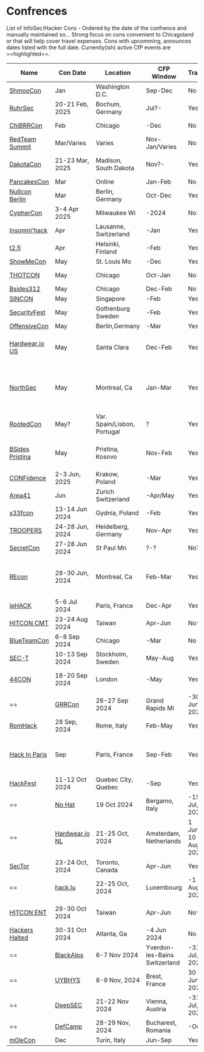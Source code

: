 # Confrences
List of InfoSec/Hacker Cons - Ordered by the date of the confrence and manually maintained so...
Strong focus on cons convenient to Chicagoland or that will help cover travel expenses.
Cons with upcomming, announces dates listed with the full date. 
Currently(ish) active CfP events are ==highlighted==.

|Name|Con Date|Location|CFP Window|Travel|Note|
|------|------|------|------|------|------|
|[ShmooCon](https://www.shmoocon.org)|Jan|Washington D.C.|Sep-Dec|No|Last One!|
|[RuhrSec](https://www.ruhrsec.de)|20-21 Feb, 2025|Bochum, Germany|Jul?-|Yes||
|[ChiBRRCon](https://chibrrcon.com/)|Feb|Chicago|-Dec|No|ORG:Rico LaFosse|
|[RedTeam Summit](https://redteamsummit.com)|Mar/Varies|Varies|Nov-Jan/Varies|No|Cabal, must CFP for tix|
|[DakotaCon](https://dakotacon.org/)|21-23 Mar, 2025|Madison, South Dakota|Nov?-|Yes?|Affiliated /w university? Might cover travel|
|[PancakesCon](https://pancakescon.com/)|Mar|Online|Jan-Feb|No|ORG:Lesley|
|[Nullcon Berlin](https://nullcon.net)|Mar|Berlin, Germany|Oct-Dec|Yes|Off-shoot of an Gao India Con|
|[CypherCon](https://cyphercon.com/)|3-4 Apr 2025|Milwaukee Wi|-2024|No|ORG:Michael Goeztman|
|[Insomni'hack](https://insomnihack.ch/)|Apr|Lausanne, Switzerland|-Jan|Yes||
|[t2.fi](https://t2.fi/)|Apr|Helsinki, Finland|-Feb|Yes||
|[ShowMeCon](https://showmecon.com)|May|St. Louis Mo|-Dec|Yes||
|[THOTCON](https://www.thotcon.org)|May|Chicago|Oct-Jan|No|ORG:Nick Percoco|
|[Bsides312](https://bsides312.org/)|May|Chicago|Dec-Feb|No|ORG:Robert/Heal|
|[SINCON](https://www.infosec-city.com/)|May|Singapore|-Feb|Yes||
|[SecurityFest](https://securityfest.com/)|May|Gothenburg Sweden|-Feb|Yes||
|[OffensiveCon](https://www.offensivecon.org)|May|Berlin,Germany|-Mar|Yes||
|[Hardwear.io US](https://www.hardwear.io)|May|Santa Clara|Dec-Feb|Yes|$250 stateside. Prefer employer cover travel costs.|
|[NorthSec](https://rootedcon.com/index/)|May|Montreal, Ca|Jan-Mar|Yes*|Prefer employer cover travel costs. Limited budget for travel & accommodations.|
|[RootedCon](https://cfp.rootedcon.com/)|May?|Var. Spain/Lisbon, Portugal|?|Yes?|Multiple events, no CFP currently open|
|[BSides Pristina](https://bsidesprishtina.org/)|May|Pristina, Kosovo|Nov-Feb|Yes|Rare Bsides covering travel, still a non-profit, limited budget|
|[CONFidence](https://confidence-conference.org)|2-3 Jun, 2025|Krakow, Poland|-Mar|Yes||
|[Area41](https://area41.io/)|Jun|Zurich Switzerland|-Apr/May|Yes|Short CFP window|
|[x33fcon](https://www.x33fcon.com)|13-14 Jun 2024|Gydnia, Poland|-Feb|Yes||
|[TROOPERS](https://troopers.de)|24-28 Jun, 2024|Heidelberg, Germany|Nov-Apr|Yes||
|[SecretCon](https://www.secretcon.com)|27-28 Jun 2024|St Paul Mn|?-?|No?||
|[REcon](https://recon.cx)|28-30 Jun, 2024|Montreal, Ca|Feb-Mar|Yes*|Prefer employer cover travel costs. Also, this is some advanced shit.|
|[leHACK](https://lehack.org/)|5-6 Jul 2024|Paris, France|Dec-Apr|Yes||
|[HITCON CMT](https://hitcon.org)|23-24 Aug 2024|Taiwan|Apr-Jun|No*||$600 Speaker fee + Hotel, Lunch|
|[BlueTeamCon](https://blueteamcon.com/)|6-8 Sep 2024|Chicago|-Mar|No|ORG:Frank McGovern||
|[SEC-T](https://www.sec-t.org/)|10-13 Sep 2024|Stockholm, Sweden|May-Aug|Yes||
|[44CON](https://44con.com/)|18-20 Sep 2024|London|-May|Yes|Shares CFP system w/ SINCON|
==|[GRRCon](https://grrcon.com/)|26-27 Sep 2024|Grand Rapids Mi|-30 Jun, 2024|No||==
|[RomHack](https://romhack.io)|28 Sep, 2024|Rome, Italy|Feb-May|Yes||
|[Hack In Paris](https://www.hackinparis.com/)|Sep|Paris, France|Sep-Feb|Yes|Winn SCHWARTAU spoke in 23/24?Unsure if a there is a 2024 event|
|[HackFest](https://hackfest.ca)|11-12 Oct 2024|Quebec City, Quebec|-Sep|Yes|ORG:Patrick Mathieu|
==|[No Hat](https://www.nohat.it/)|19 Oct 2024|Bergamo, Italy|-15 Jul, 2024|Yes||==
==|[Hardwear.io NL](https://hardwear.io)|21-25 Oct, 2024|Amsterdam, Netherlands|1 Jun-10 Aug, 2024|Yes|Hardware focused,Prefer employer cover travel costs.|==
|[SecTor](https://www.blackhat.com/sector/)|23-24 Oct, 2024|Toronto, Canada|Apr-Jun|Yes|Joined BlackHat a few years ago|
==|[hack.lu](https://hack.lu)|22-25 Oct, 2024|Luxembourg|-1 Aug, 2024|Yes*|300 EUR for travel, room covered|==
|[HITCON ENT](https://hitcon.org)|29-30 Oct 2024|Taiwan|Apr-Jun|No*|$600 Speaker fee + Hotel, Lunch|
|[Hackers Halted](https://hackerhalted.com/)|30-31 Oct 2024|Atlanta, Ga|-4 Jun  2024|No|Missed CFP :(|
==|[BlackAlps](https://www.blackalps.ch)|6-7 Nov 2024|Yverdon-les-Bains Switzerland|-31 Jul, 2024|Yes||==
==|[UYBHYS](https://www.unlockyourbrain.bzh)|8-9 Nov, 2024|Brest, France|30 Jun, 2024|Yes|Unlock Your Brain, Harden Your System|==
==|[DeepSEC](https://deepsec.net)|21-22 Nov 2024|Vienna, Austria|-31 Jul, 2024|Yes||==
==|[DefCamp](https://def.camp/)|28-29 Nov, 2024|Bucharest, Romania|-Oct?|Yes||==
|[m0leCon](https://m0lecon.it/)|Dec|Turin, Italy|Jun-Sep|Yes||
